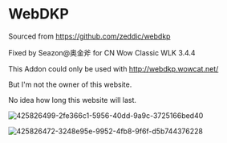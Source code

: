 # WebDKP

Sourced from https://github.com/zeddic/webdkp

Fixed by Seazon@奥金斧 for CN Wow Classic WLK 3.4.4

This Addon could only be used with http://webdkp.wowcat.net/

But I'm not the owner of this website.

No idea how long this website will last.

![425826499-2fe366c1-5956-40dd-9a9c-3725166bed40](https://github.com/user-attachments/assets/1944d92d-b000-4a77-878c-57287783257c)

![425826472-3248e95e-9952-4fb8-9f6f-d5b744376228](https://github.com/user-attachments/assets/9a6b93d3-e36e-4f9c-8199-e17a55b8b836)
